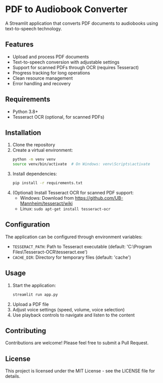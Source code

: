 # PDF to Audiobook Converter

A Streamlit application that converts PDF documents to audiobooks using text-to-speech technology.

## Features

- Upload and process PDF documents
- Text-to-speech conversion with adjustable settings
- Support for scanned PDFs through OCR (requires Tesseract)
- Progress tracking for long operations
- Clean resource management
- Error handling and recovery

## Requirements

- Python 3.8+
- Tesseract OCR (optional, for scanned PDFs)

## Installation

1. Clone the repository
2. Create a virtual environment:
   ```bash
   python -m venv venv
   source venv/bin/activate  # On Windows: venv\Scripts\activate
   ```
3. Install dependencies:
   ```bash
   pip install -r requirements.txt
   ```
4. (Optional) Install Tesseract OCR for scanned PDF support:
   - Windows: Download from https://github.com/UB-Mannheim/tesseract/wiki
   - Linux: `sudo apt-get install tesseract-ocr`

## Configuration

The application can be configured through environment variables:
- `TESSERACT_PATH`: Path to Tesseract executable (default: 'C:\Program Files\Tesseract-OCR\tesseract.exe')
- `CACHE_DIR`: Directory for temporary files (default: 'cache')

## Usage

1. Start the application:
   ```bash
   streamlit run app.py
   ```
2. Upload a PDF file
3. Adjust voice settings (speed, volume, voice selection)
4. Use playback controls to navigate and listen to the content

## Contributing

Contributions are welcome! Please feel free to submit a Pull Request.

## License

This project is licensed under the MIT License - see the LICENSE file for details.
